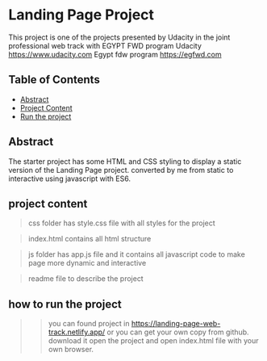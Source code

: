# Landing Page Project
This project is one of the projects presented by Udacity in the joint professional web track with EGYPT FWD program
Udacity https://www.udacity.com
Egypt fdw program https://egfwd.com 

## Table of Contents

* [Abstract](#abstract)
* [Project Content](#project)
* [Run the project](#run)


## Abstract

The starter project has some HTML and CSS styling to display a static version of the Landing Page project. converted by me from static to interactive using javascript with ES6.


## project content 
> css folder has  style.css file with  all styles for the project 

> index.html contains all html structure

> js folder has app.js file and it contains all javascript code to make page more dynamic and interactive

> readme file to describe the project

## how to run the project 
>> you can found project in https://landing-page-web-track.netlify.app/
>> or you can get your own copy from github.
>> download it open the project and open index.html file with your own browser.

